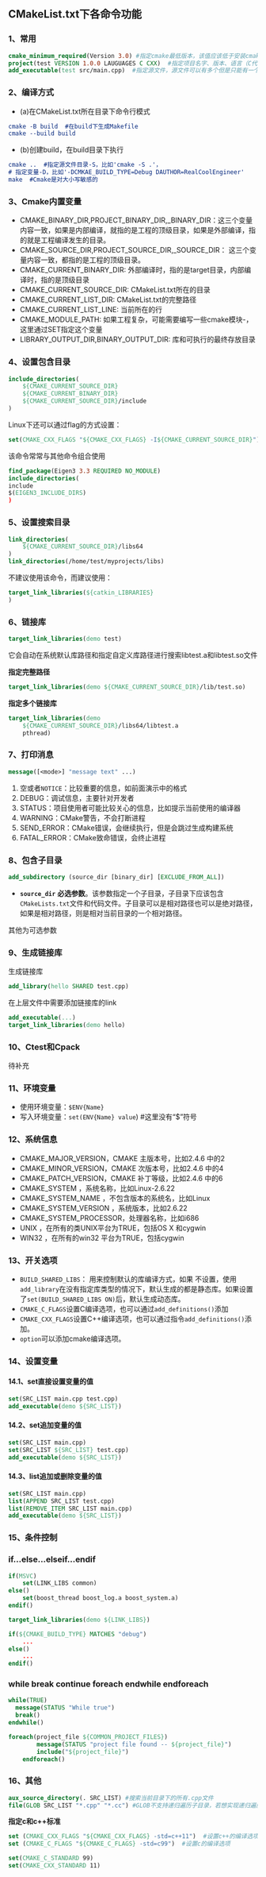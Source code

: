 ## CMakeList.txt下各命令功能

### 1、常用

```cmake
cmake_minimum_required(Version 3.0) #指定cmake最低版本，该值应该低于安装cmake版本
project(test VERSION 1.0.0 LAUGUAGES C CXX)  #指定项目名字、版本、语言（C代表C语言，CXX代表C++）
add_executable(test src/main.cpp)  #指定源文件，源文件可以有多个但是只能有一个main函数
```

### 2、编译方式

* (a)在CMakeList.txt所在目录下命令行模式

```cmake
cmake -B build  #在build下生成Makefile
cmake --build build
```

* (b)创建build，在build目录下执行

```cmake
cmake ..  #指定源文件目录-S，比如'cmake -S .'，
# 指定变量-D，比如'-DCMKAE_BUILD_TYPE=Debug DAUTHOR=RealCoolEngineer'
make  #Cmake是对大小写敏感的
```

### 3、Cmake内置变量

- CMAKE_BINARY_DIR,PROJECT_BINARY_DIR,_BINARY_DIR：这三个变量内容一致，如果是内部编译，就指的是工程的顶级目录，如果是外部编译，指的就是工程编译发生的目录。
- CMAKE_SOURCE_DIR,PROJECT_SOURCE_DIR,_SOURCE_DIR： 这三个变量内容一致，都指的是工程的顶级目录。
- CMAKE_CURRENT_BINARY_DIR: 外部编译时，指的是target目录，内部编译时，指的是顶级目录
- CMAKE_CURRENT_SOURCE_DIR: CMakeList.txt所在的目录
- CMAKE_CURRENT_LIST_DIR: CMakeList.txt的完整路径
- CMAKE_CURRENT_LIST_LINE: 当前所在的行
- CMAKE_MODULE_PATH: 如果工程复杂，可能需要编写一些cmake模块-，这里通过SET指定这个变量
- LIBRARY_OUTPUT_DIR,BINARY_OUTPUT_DIR: 库和可执行的最终存放目录

### 4、设置包含目录

```cmake
include_directories(
    ${CMAKE_CURRENT_SOURCE_DIR}
    ${CMAKE_CURRENT_BINARY_DIR}
    ${CMAKE_CURRENT_SOURCE_DIR}/include
)
```

Linux下还可以通过flag的方式设置：

```CMAKE
set(CMAKE_CXX_FLAGS "${CMAKE_CXX_FLAGS} -I${CMAKE_CURRENT_SOURCE_DIR}")
```

该命令常常与其他命令组合使用

```cmake
find_package(Eigen3 3.3 REQUIRED NO_MODULE)
include_directories(
include
$(EIGEN3_INCLUDE_DIRS)
)
```

### 5、设置搜索目录

```cmake
link_directories(
    ${CMAKE_CURRENT_SOURCE_DIR}/libs64
)
link_directories(/home/test/myprojects/libs)
```

不建议使用该命令，而建议使用：

```CMAKE
target_link_libraries(${catkin_LIBRARIES}
)
```

### 6、链接库

```cmake
target_link_libraries(demo test)
```

它会自动在系统默认库路径和指定自定义库路径进行搜索libtest.a和libtest.so文件

**指定完整路径**

```cmake
target_link_libraries(demo ${CMAKE_CURRENT_SOURCE_DIR}/lib/test.so)
```

**指定多个链接库**

```cmake
target_link_libraries(demo 
    ${CMAKE_CURRENT_SOURCE_DIR}/libs64/libtest.a 
    pthread)
```

### 7、打印消息

```cmake
message([<mode>] "message text" ...)
```

1. 空或者`NOTICE`：比较重要的信息，如前面演示中的格式
2. DEBUG：调试信息，主要针对开发者
3. STATUS：项目使用者可能比较关心的信息，比如提示当前使用的编译器
4. WARNING：CMake警告，不会打断进程
5. SEND_ERROR：CMake错误，会继续执行，但是会跳过生成构建系统
6. FATAL_ERROR：CMake致命错误，会终止进程

### 8、包含子目录

```cmake
add_subdirectory (source_dir [binary_dir] [EXCLUDE_FROM_ALL])
```

- **`source_dir`**
  **必选参数**。该参数指定一个子目录，子目录下应该包含`CMakeLists.txt`文件和代码文件。子目录可以是相对路径也可以是绝对路径，如果是相对路径，则是相对当前目录的一个相对路径。

其他为可选参数

### 9、生成链接库

生成链接库

```cmake
add_library(hello SHARED test.cpp)
```

在上层文件中需要添加链接库的link

```cmake
add_executable(...)
target_link_libraries(demo hello)
```

### 10、Ctest和Cpack

待补充

### 11、环境变量

- 使用环境变量：`$ENV{Name}`
- 写入环境变量：`set(ENV{Name} value`) #这里没有“$”符号

### 12、系统信息

- CMAKE_MAJOR_VERSION，CMAKE 主版本号，比如2.4.6 中的2
- CMAKE_MINOR_VERSION，CMAKE 次版本号，比如2.4.6 中的4
- CMAKE_PATCH_VERSION，CMAKE 补丁等级，比如2.4.6 中的6
- CMAKE_SYSTEM ，系统名称，比如Linux-2.6.22
- CMAKE_SYSTEM_NAME ，不包含版本的系统名，比如Linux
- CMAKE_SYSTEM_VERSION ，系统版本，比如2.6.22
- CMAKE_SYSTEM_PROCESSOR，处理器名称，比如i686
- UNIX ，在所有的类UNIX平台为TRUE，包括OS X 和cygwin
- WIN32 ，在所有的win32 平台为TRUE，包括cygwin

### 13、开关选项

- `BUILD_SHARED_LIBS`： 用来控制默认的库编译方式，如果 不设置，使用`add_library`在没有指定库类型的情况下，默认生成的都是静态库。如果设置了`set(BUILD_SHARED_LIBS ON)`后，默认生成动态库。
- `CMAKE_C_FLAGS`设置C编译选项，也可以通过`add_definitions()`添加
- `CMAKE_CXX_FLAGS`设置C++编译选项，也可以通过指令`add_definitions()`添加。
- `option`可以添加cmake编译选项。

### 14、设置变量

#### 14.1、set直接设置变量的值

```cmake
set(SRC_LIST main.cpp test.cpp)
add_executable(demo ${SRC_LIST})
```

#### 14.2、set追加变量的值

```cmake
set(SRC_LIST main.cpp)
set(SRC_LIST ${SRC_LIST} test.cpp)
add_executable(demo ${SRC_LIST})
```

#### 14.3、list追加或删除变量的值

```cmake
set(SRC_LIST main.cpp)
list(APPEND SRC_LIST test.cpp)
list(REMOVE_ITEM SRC_LIST main.cpp)
add_executable(demo ${SRC_LIST})
```

### 15、条件控制

### if...else...elseif...endif

```cmake
if(MSVC)
    set(LINK_LIBS common)
else()
    set(boost_thread boost_log.a boost_system.a)
endif()

target_link_libraries(demo ${LINK_LIBS})

if(${CMAKE_BUILD_TYPE} MATCHES "debug")
    ...
else()
    ...
endif()
```

### while break continue foreach endwhile endforeach

```cmake
while(TRUE)
  message(STATUS "While true")
  break()
endwhile()

foreach(project_file ${COMMON_PROJECT_FILES})
        message(STATUS "project file found -- ${project_file}")
        include("${project_file}")
    endforeach()
```

### 16、其他

```cmake
aux_source_directory(. SRC_LIST) #搜索当前目录下的所有.cpp文件
file(GLOB SRC_LIST "*.cpp" "*.cc") #GLOB不支持递归遍历子目录，若想实现递归遍历子目录，请使用GLOB_RECURSE
```

**指定c和c++标准**

```cmake
set (CMAKE_CXX_FLAGS "${CMAKE_CXX_FLAGS} -std=c++11")  #设置c++的编译选项
set (CMAKE_C_FLAGS "${CMAKE_C_FLAGS} -std=c99")  #设置c的编译选项
```

```cmake
set(CMAKE_C_STANDARD 99)
set(CMAKE_CXX_STANDARD 11)
```





